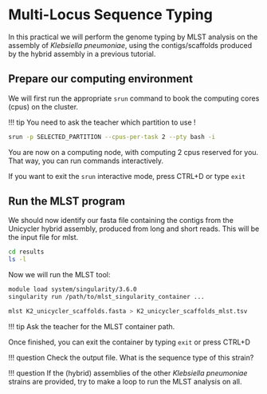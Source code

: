 # Multi-Locus Sequence Typing

In this practical we will perform the genome typing by MLST analysis on the assembly of _Klebsiella pneumoniae_, using the contigs/scaffolds produced by the hybrid assembly in a previous tutorial.


## Prepare our computing environment

We will first run the appropriate `srun` command to book the computing cores (cpus) on the cluster.

!!! tip
    You need to ask the teacher which partition to use !

```bash
srun -p SELECTED_PARTITION --cpus-per-task 2 --pty bash -i
```

You are now on a computing node, with computing 2 cpus reserved for you. That way, you can run commands interactively.

If you want to exit the `srun` interactive mode, press CTRL+D or type `exit`

## Run the MLST program
We should now identify our fasta file containing the contigs from the Unicycler hybrid assembly, produced from long and short reads. This will be the input file for mlst.

```bash
cd results
ls -l
```

Now we will run the MLST tool:

```bash
module load system/singularity/3.6.0
singularity run /path/to/mlst_singularity_container ...

mlst K2_unicycler_scaffolds.fasta > K2_unicycler_scaffolds_mlst.tsv
```

!!! tip
    Ask the teacher for the MLST container path.

Once finished, you can exit the container by typing `exit` or press CTRL+D

!!! question
    Check the output file. What is the sequence type of this strain?

!!! question
    If the (hybrid) assemblies of the other _Klebsiella pneumoniae_ strains are provided, try to make a loop to run the MLST analysis on all.
